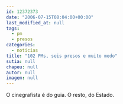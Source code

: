 ```yaml
---
id: 12372373
date: "2006-07-15T08:04:00+00:00"
last_modified_at: null
tags:
  - pm
  - presos
categories:
  - noticias
title: "102 PMs, seis presos e muito medo"
sutia: null
chapeu: null
autor: null
imagem: null
---
```

<p>O cinegrafista é do guia. O resto, do Estado. </p>
